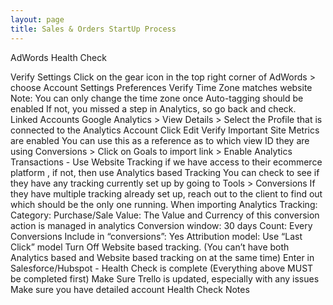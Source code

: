 ```yaml
---
layout: page
title: Sales & Orders StartUp Process
---
```


AdWords Health Check

Verify Settings
Click on the gear icon in the top right corner of AdWords > choose Account Settings
Preferences
Verify Time Zone matches website
Note: You can only change the time zone once
Auto-tagging should be enabled
If not, you missed a step in Analytics, so go back and check.
Linked Accounts
Google Analytics > View Details > Select the Profile that is connected to the Analytics Account
Click Edit
Verify Important Site Metrics are enabled
You can use this as a reference as to which view ID they are using
Conversions > Click on Goals to import link > Enable Analytics Transactions - Use Website Tracking if we have access to their ecommerce platform , if not, then use Analytics based Tracking
You can check to see if they have any tracking currently set up by going to Tools > Conversions
If they have multiple tracking already set up, reach out to the client to find out which should be the only one running.
When importing Analytics Tracking:
Category: Purchase/Sale
Value: The Value and Currency of this conversion action is managed in analytics
Conversion window: 30 days
Count: Every Conversions
Include in “conversions”: Yes
Attribution model: Use “Last Click” model
Turn Off Website based tracking. (You can’t have both Analytics based and Website based tracking on at the same time)
Enter in Salesforce/Hubspot - Health Check is complete (Everything above MUST be completed first)
Make Sure Trello is updated, especially with any issues
Make sure you have detailed account Health Check Notes

